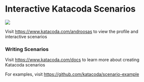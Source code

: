# Interactive Katacoda Scenarios

[![](http://shields.katacoda.com/katacoda/androosas/count.svg)](https://www.katacoda.com/androosas "Get your profile on Katacoda.com")

Visit https://www.katacoda.com/androosas to view the profile and interactive scenarios

### Writing Scenarios
Visit https://www.katacoda.com/docs to learn more about creating Katacoda scenarios

For examples, visit https://github.com/katacoda/scenario-example
